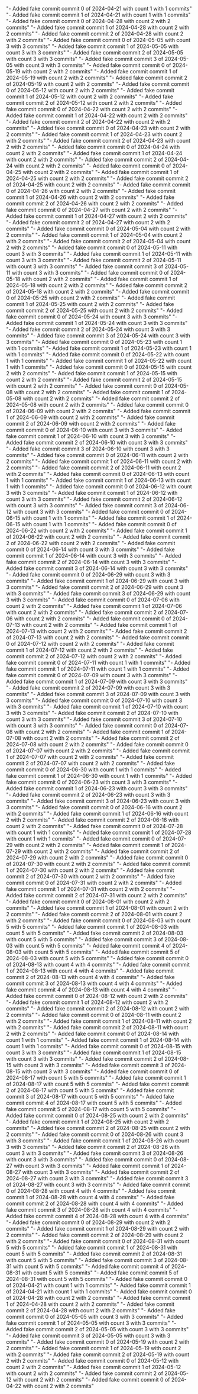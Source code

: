 "- Added fake commit commit 0 of 2024-04-21 with count 1 with 1 commits" 
"- Added fake commit commit 1 of 2024-04-21 with count 1 with 1 commits" 
"- Added fake commit commit 0 of 2024-04-28 with count 2 with 2 commits" 
"- Added fake commit commit 1 of 2024-04-28 with count 2 with 2 commits" 
"- Added fake commit commit 2 of 2024-04-28 with count 2 with 2 commits" 
"- Added fake commit commit 0 of 2024-05-05 with count 3 with 3 commits" 
"- Added fake commit commit 1 of 2024-05-05 with count 3 with 3 commits" 
"- Added fake commit commit 2 of 2024-05-05 with count 3 with 3 commits" 
"- Added fake commit commit 3 of 2024-05-05 with count 3 with 3 commits" 
"- Added fake commit commit 0 of 2024-05-19 with count 2 with 2 commits" 
"- Added fake commit commit 1 of 2024-05-19 with count 2 with 2 commits" 
"- Added fake commit commit 2 of 2024-05-19 with count 2 with 2 commits" 
"- Added fake commit commit 0 of 2024-05-12 with count 2 with 2 commits" 
"- Added fake commit commit 1 of 2024-05-12 with count 2 with 2 commits" 
"- Added fake commit commit 2 of 2024-05-12 with count 2 with 2 commits" 
"- Added fake commit commit 0 of 2024-04-22 with count 2 with 2 commits" 
"- Added fake commit commit 1 of 2024-04-22 with count 2 with 2 commits" 
"- Added fake commit commit 2 of 2024-04-22 with count 2 with 2 commits" 
"- Added fake commit commit 0 of 2024-04-23 with count 2 with 2 commits" 
"- Added fake commit commit 1 of 2024-04-23 with count 2 with 2 commits" 
"- Added fake commit commit 2 of 2024-04-23 with count 2 with 2 commits" 
"- Added fake commit commit 0 of 2024-04-24 with count 2 with 2 commits" 
"- Added fake commit commit 1 of 2024-04-24 with count 2 with 2 commits" 
"- Added fake commit commit 2 of 2024-04-24 with count 2 with 2 commits" 
"- Added fake commit commit 0 of 2024-04-25 with count 2 with 2 commits" 
"- Added fake commit commit 1 of 2024-04-25 with count 2 with 2 commits" 
"- Added fake commit commit 2 of 2024-04-25 with count 2 with 2 commits" 
"- Added fake commit commit 0 of 2024-04-26 with count 2 with 2 commits" 
"- Added fake commit commit 1 of 2024-04-26 with count 2 with 2 commits" 
"- Added fake commit commit 2 of 2024-04-26 with count 2 with 2 commits" 
"- Added fake commit commit 0 of 2024-04-27 with count 2 with 2 commits" 
"- Added fake commit commit 1 of 2024-04-27 with count 2 with 2 commits" 
"- Added fake commit commit 2 of 2024-04-27 with count 2 with 2 commits" 
"- Added fake commit commit 0 of 2024-05-04 with count 2 with 2 commits" 
"- Added fake commit commit 1 of 2024-05-04 with count 2 with 2 commits" 
"- Added fake commit commit 2 of 2024-05-04 with count 2 with 2 commits" 
"- Added fake commit commit 0 of 2024-05-11 with count 3 with 3 commits" 
"- Added fake commit commit 1 of 2024-05-11 with count 3 with 3 commits" 
"- Added fake commit commit 2 of 2024-05-11 with count 3 with 3 commits" 
"- Added fake commit commit 3 of 2024-05-11 with count 3 with 3 commits" 
"- Added fake commit commit 0 of 2024-05-18 with count 2 with 2 commits" 
"- Added fake commit commit 1 of 2024-05-18 with count 2 with 2 commits" 
"- Added fake commit commit 2 of 2024-05-18 with count 2 with 2 commits" 
"- Added fake commit commit 0 of 2024-05-25 with count 2 with 2 commits" 
"- Added fake commit commit 1 of 2024-05-25 with count 2 with 2 commits" 
"- Added fake commit commit 2 of 2024-05-25 with count 2 with 2 commits" 
"- Added fake commit commit 0 of 2024-05-24 with count 3 with 3 commits" 
"- Added fake commit commit 1 of 2024-05-24 with count 3 with 3 commits" 
"- Added fake commit commit 2 of 2024-05-24 with count 3 with 3 commits" 
"- Added fake commit commit 3 of 2024-05-24 with count 3 with 3 commits" 
"- Added fake commit commit 0 of 2024-05-23 with count 1 with 1 commits" 
"- Added fake commit commit 1 of 2024-05-23 with count 1 with 1 commits" 
"- Added fake commit commit 0 of 2024-05-22 with count 1 with 1 commits" 
"- Added fake commit commit 1 of 2024-05-22 with count 1 with 1 commits" 
"- Added fake commit commit 0 of 2024-05-15 with count 2 with 2 commits" 
"- Added fake commit commit 1 of 2024-05-15 with count 2 with 2 commits" 
"- Added fake commit commit 2 of 2024-05-15 with count 2 with 2 commits" 
"- Added fake commit commit 0 of 2024-05-08 with count 2 with 2 commits" 
"- Added fake commit commit 1 of 2024-05-08 with count 2 with 2 commits" 
"- Added fake commit commit 2 of 2024-05-08 with count 2 with 2 commits" 
"- Added fake commit commit 0 of 2024-06-09 with count 2 with 2 commits" 
"- Added fake commit commit 1 of 2024-06-09 with count 2 with 2 commits" 
"- Added fake commit commit 2 of 2024-06-09 with count 2 with 2 commits" 
"- Added fake commit commit 0 of 2024-06-10 with count 3 with 3 commits" 
"- Added fake commit commit 1 of 2024-06-10 with count 3 with 3 commits" 
"- Added fake commit commit 2 of 2024-06-10 with count 3 with 3 commits" 
"- Added fake commit commit 3 of 2024-06-10 with count 3 with 3 commits" 
"- Added fake commit commit 0 of 2024-06-11 with count 2 with 2 commits" 
"- Added fake commit commit 1 of 2024-06-11 with count 2 with 2 commits" 
"- Added fake commit commit 2 of 2024-06-11 with count 2 with 2 commits" 
"- Added fake commit commit 0 of 2024-06-13 with count 1 with 1 commits" 
"- Added fake commit commit 1 of 2024-06-13 with count 1 with 1 commits" 
"- Added fake commit commit 0 of 2024-06-12 with count 3 with 3 commits" 
"- Added fake commit commit 1 of 2024-06-12 with count 3 with 3 commits" 
"- Added fake commit commit 2 of 2024-06-12 with count 3 with 3 commits" 
"- Added fake commit commit 3 of 2024-06-12 with count 3 with 3 commits" 
"- Added fake commit commit 0 of 2024-06-15 with count 1 with 1 commits" 
"- Added fake commit commit 1 of 2024-06-15 with count 1 with 1 commits" 
"- Added fake commit commit 0 of 2024-06-22 with count 2 with 2 commits" 
"- Added fake commit commit 1 of 2024-06-22 with count 2 with 2 commits" 
"- Added fake commit commit 2 of 2024-06-22 with count 2 with 2 commits" 
"- Added fake commit commit 0 of 2024-06-14 with count 3 with 3 commits" 
"- Added fake commit commit 1 of 2024-06-14 with count 3 with 3 commits" 
"- Added fake commit commit 2 of 2024-06-14 with count 3 with 3 commits" 
"- Added fake commit commit 3 of 2024-06-14 with count 3 with 3 commits" 
"- Added fake commit commit 0 of 2024-06-29 with count 3 with 3 commits" 
"- Added fake commit commit 1 of 2024-06-29 with count 3 with 3 commits" 
"- Added fake commit commit 2 of 2024-06-29 with count 3 with 3 commits" 
"- Added fake commit commit 3 of 2024-06-29 with count 3 with 3 commits" 
"- Added fake commit commit 0 of 2024-07-06 with count 2 with 2 commits" 
"- Added fake commit commit 1 of 2024-07-06 with count 2 with 2 commits" 
"- Added fake commit commit 2 of 2024-07-06 with count 2 with 2 commits" 
"- Added fake commit commit 0 of 2024-07-13 with count 2 with 2 commits" 
"- Added fake commit commit 1 of 2024-07-13 with count 2 with 2 commits" 
"- Added fake commit commit 2 of 2024-07-13 with count 2 with 2 commits" 
"- Added fake commit commit 0 of 2024-07-12 with count 2 with 2 commits" 
"- Added fake commit commit 1 of 2024-07-12 with count 2 with 2 commits" 
"- Added fake commit commit 2 of 2024-07-12 with count 2 with 2 commits" 
"- Added fake commit commit 0 of 2024-07-11 with count 1 with 1 commits" 
"- Added fake commit commit 1 of 2024-07-11 with count 1 with 1 commits" 
"- Added fake commit commit 0 of 2024-07-09 with count 3 with 3 commits" 
"- Added fake commit commit 1 of 2024-07-09 with count 3 with 3 commits" 
"- Added fake commit commit 2 of 2024-07-09 with count 3 with 3 commits" 
"- Added fake commit commit 3 of 2024-07-09 with count 3 with 3 commits" 
"- Added fake commit commit 0 of 2024-07-10 with count 3 with 3 commits" 
"- Added fake commit commit 1 of 2024-07-10 with count 3 with 3 commits" 
"- Added fake commit commit 2 of 2024-07-10 with count 3 with 3 commits" 
"- Added fake commit commit 3 of 2024-07-10 with count 3 with 3 commits" 
"- Added fake commit commit 0 of 2024-07-08 with count 2 with 2 commits" 
"- Added fake commit commit 1 of 2024-07-08 with count 2 with 2 commits" 
"- Added fake commit commit 2 of 2024-07-08 with count 2 with 2 commits" 
"- Added fake commit commit 0 of 2024-07-07 with count 2 with 2 commits" 
"- Added fake commit commit 1 of 2024-07-07 with count 2 with 2 commits" 
"- Added fake commit commit 2 of 2024-07-07 with count 2 with 2 commits" 
"- Added fake commit commit 0 of 2024-06-30 with count 1 with 1 commits" 
"- Added fake commit commit 1 of 2024-06-30 with count 1 with 1 commits" 
"- Added fake commit commit 0 of 2024-06-23 with count 3 with 3 commits" 
"- Added fake commit commit 1 of 2024-06-23 with count 3 with 3 commits" 
"- Added fake commit commit 2 of 2024-06-23 with count 3 with 3 commits" 
"- Added fake commit commit 3 of 2024-06-23 with count 3 with 3 commits" 
"- Added fake commit commit 0 of 2024-06-16 with count 2 with 2 commits" 
"- Added fake commit commit 1 of 2024-06-16 with count 2 with 2 commits" 
"- Added fake commit commit 2 of 2024-06-16 with count 2 with 2 commits" 
"- Added fake commit commit 0 of 2024-07-28 with count 1 with 1 commits" 
"- Added fake commit commit 1 of 2024-07-28 with count 1 with 1 commits" 
"- Added fake commit commit 0 of 2024-07-29 with count 2 with 2 commits" 
"- Added fake commit commit 1 of 2024-07-29 with count 2 with 2 commits" 
"- Added fake commit commit 2 of 2024-07-29 with count 2 with 2 commits" 
"- Added fake commit commit 0 of 2024-07-30 with count 2 with 2 commits" 
"- Added fake commit commit 1 of 2024-07-30 with count 2 with 2 commits" 
"- Added fake commit commit 2 of 2024-07-30 with count 2 with 2 commits" 
"- Added fake commit commit 0 of 2024-07-31 with count 2 with 2 commits" 
"- Added fake commit commit 1 of 2024-07-31 with count 2 with 2 commits" 
"- Added fake commit commit 2 of 2024-07-31 with count 2 with 2 commits" 
"- Added fake commit commit 0 of 2024-08-01 with count 2 with 2 commits" 
"- Added fake commit commit 1 of 2024-08-01 with count 2 with 2 commits" 
"- Added fake commit commit 2 of 2024-08-01 with count 2 with 2 commits" 
"- Added fake commit commit 0 of 2024-08-03 with count 5 with 5 commits" 
"- Added fake commit commit 1 of 2024-08-03 with count 5 with 5 commits" 
"- Added fake commit commit 2 of 2024-08-03 with count 5 with 5 commits" 
"- Added fake commit commit 3 of 2024-08-03 with count 5 with 5 commits" 
"- Added fake commit commit 4 of 2024-08-03 with count 5 with 5 commits" 
"- Added fake commit commit 5 of 2024-08-03 with count 5 with 5 commits" 
"- Added fake commit commit 0 of 2024-08-13 with count 4 with 4 commits" 
"- Added fake commit commit 1 of 2024-08-13 with count 4 with 4 commits" 
"- Added fake commit commit 2 of 2024-08-13 with count 4 with 4 commits" 
"- Added fake commit commit 3 of 2024-08-13 with count 4 with 4 commits" 
"- Added fake commit commit 4 of 2024-08-13 with count 4 with 4 commits" 
"- Added fake commit commit 0 of 2024-08-12 with count 2 with 2 commits" 
"- Added fake commit commit 1 of 2024-08-12 with count 2 with 2 commits" 
"- Added fake commit commit 2 of 2024-08-12 with count 2 with 2 commits" 
"- Added fake commit commit 0 of 2024-08-11 with count 2 with 2 commits" 
"- Added fake commit commit 1 of 2024-08-11 with count 2 with 2 commits" 
"- Added fake commit commit 2 of 2024-08-11 with count 2 with 2 commits" 
"- Added fake commit commit 0 of 2024-08-14 with count 1 with 1 commits" 
"- Added fake commit commit 1 of 2024-08-14 with count 1 with 1 commits" 
"- Added fake commit commit 0 of 2024-08-15 with count 3 with 3 commits" 
"- Added fake commit commit 1 of 2024-08-15 with count 3 with 3 commits" 
"- Added fake commit commit 2 of 2024-08-15 with count 3 with 3 commits" 
"- Added fake commit commit 3 of 2024-08-15 with count 3 with 3 commits" 
"- Added fake commit commit 0 of 2024-08-17 with count 5 with 5 commits" 
"- Added fake commit commit 1 of 2024-08-17 with count 5 with 5 commits" 
"- Added fake commit commit 2 of 2024-08-17 with count 5 with 5 commits" 
"- Added fake commit commit 3 of 2024-08-17 with count 5 with 5 commits" 
"- Added fake commit commit 4 of 2024-08-17 with count 5 with 5 commits" 
"- Added fake commit commit 5 of 2024-08-17 with count 5 with 5 commits" 
"- Added fake commit commit 0 of 2024-08-25 with count 2 with 2 commits" 
"- Added fake commit commit 1 of 2024-08-25 with count 2 with 2 commits" 
"- Added fake commit commit 2 of 2024-08-25 with count 2 with 2 commits" 
"- Added fake commit commit 0 of 2024-08-26 with count 3 with 3 commits" 
"- Added fake commit commit 1 of 2024-08-26 with count 3 with 3 commits" 
"- Added fake commit commit 2 of 2024-08-26 with count 3 with 3 commits" 
"- Added fake commit commit 3 of 2024-08-26 with count 3 with 3 commits" 
"- Added fake commit commit 0 of 2024-08-27 with count 3 with 3 commits" 
"- Added fake commit commit 1 of 2024-08-27 with count 3 with 3 commits" 
"- Added fake commit commit 2 of 2024-08-27 with count 3 with 3 commits" 
"- Added fake commit commit 3 of 2024-08-27 with count 3 with 3 commits" 
"- Added fake commit commit 0 of 2024-08-28 with count 4 with 4 commits" 
"- Added fake commit commit 1 of 2024-08-28 with count 4 with 4 commits" 
"- Added fake commit commit 2 of 2024-08-28 with count 4 with 4 commits" 
"- Added fake commit commit 3 of 2024-08-28 with count 4 with 4 commits" 
"- Added fake commit commit 4 of 2024-08-28 with count 4 with 4 commits" 
"- Added fake commit commit 0 of 2024-08-29 with count 2 with 2 commits" 
"- Added fake commit commit 1 of 2024-08-29 with count 2 with 2 commits" 
"- Added fake commit commit 2 of 2024-08-29 with count 2 with 2 commits" 
"- Added fake commit commit 0 of 2024-08-31 with count 5 with 5 commits" 
"- Added fake commit commit 1 of 2024-08-31 with count 5 with 5 commits" 
"- Added fake commit commit 2 of 2024-08-31 with count 5 with 5 commits" 
"- Added fake commit commit 3 of 2024-08-31 with count 5 with 5 commits" 
"- Added fake commit commit 4 of 2024-08-31 with count 5 with 5 commits" 
"- Added fake commit commit 5 of 2024-08-31 with count 5 with 5 commits" 
"- Added fake commit commit 0 of 2024-04-21 with count 1 with 1 commits" 
"- Added fake commit commit 1 of 2024-04-21 with count 1 with 1 commits" 
"- Added fake commit commit 0 of 2024-04-28 with count 2 with 2 commits" 
"- Added fake commit commit 1 of 2024-04-28 with count 2 with 2 commits" 
"- Added fake commit commit 2 of 2024-04-28 with count 2 with 2 commits" 
"- Added fake commit commit 0 of 2024-05-05 with count 3 with 3 commits" 
"- Added fake commit commit 1 of 2024-05-05 with count 3 with 3 commits" 
"- Added fake commit commit 2 of 2024-05-05 with count 3 with 3 commits" 
"- Added fake commit commit 3 of 2024-05-05 with count 3 with 3 commits" 
"- Added fake commit commit 0 of 2024-05-19 with count 2 with 2 commits" 
"- Added fake commit commit 1 of 2024-05-19 with count 2 with 2 commits" 
"- Added fake commit commit 2 of 2024-05-19 with count 2 with 2 commits" 
"- Added fake commit commit 0 of 2024-05-12 with count 2 with 2 commits" 
"- Added fake commit commit 1 of 2024-05-12 with count 2 with 2 commits" 
"- Added fake commit commit 2 of 2024-05-12 with count 2 with 2 commits" 
"- Added fake commit commit 0 of 2024-04-22 with count 2 with 2 commits" 
